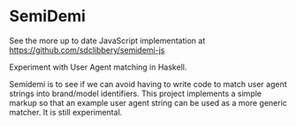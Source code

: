 SemiDemi
========

See the more up to date JavaScript implementation at https://github.com/sdclibbery/semidemi-js

Experiment with User Agent matching in Haskell.

Semidemi is to see if we can avoid having to write code to match user agent strings into brand/model identifiers. This project implements a simple markup so that an example user agent string can be used as a more generic matcher. It is still experimental.
